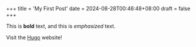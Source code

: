 +++
title = 'My First Post'
date = 2024-08-28T00:46:48+08:00
draft = false
+++

This is **bold** text, and this is *emphasized* text.

Visit the [Hugo](https://gohugo.io) website!
